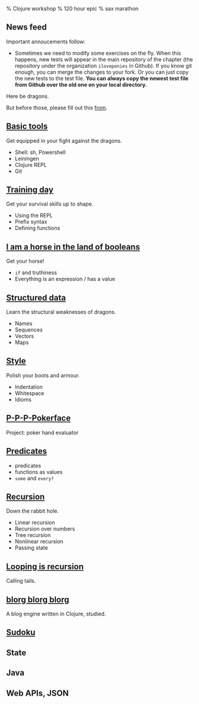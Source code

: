 % Clojure workshop
% 120 hour epic
% sax marathon

## News feed

Important annoucements follow:

- Sometimes we need to modify some exercises on the fly. When this happens,
  new tests will appear in the main repository of the chapter (the repository
  under the organization `iloveponies` in Github). If you know git enough, you
  can merge the changes to your fork. Or you can just copy the new tests to
  the test file. **You can always copy the newest test file from Github over
  the old one on your local directory.**

Here be dragons.

But before those, please fill out this
[from](https://elomake.helsinki.fi/lomakkeet/38254/lomake.html).

## [Basic tools]

Get equipped in your fight against the dragons.

- Shell: sh, Powershell
- Leiningen
- Clojure REPL
- Git

## [Training day]

Get your survival skills up to shape.

- Using the REPL
- Prefix syntax
- Defining functions

## [I am a horse in the land of booleans]

Get your horse!

- `if` and truthiness
- Everything is an expression / has a value

## [Structured data]

Learn the structural weaknesses of dragons.

- Names
- Sequences
- Vectors
- Maps

## [Style]

Polish your boots and armour.

- Indentation
- Whitespace
- Idioms

## [P-P-P-Pokerface]

Project: poker hand evaluator

## [Predicates]

- predicates
- functions as values
- `some` and `every?`

## [Recursion]

Down the rabbit hole.

- Linear recursion
- Recursion over numbers
- Tree recursion
- Nonlinear recursion
- Passing state

## [Looping is recursion]

Calling tails.

## [blorg blorg blorg]

A blog engine written in Clojure, studied.

## [Sudoku]

## State

## Java

## Web APIs, JSON

[Basic tools]: basic-tools.html
[Training day]: training-day.html
[Structured data]: structured-data.html
[I am a horse in the land of booleans]: I-am-a-horse-in-the-land-of-booleans.html
[P-P-P-Pokerface]: p-p-p-pokerface.html
[Predicates]: predicates.html
[Recursion]: recursion.html
[Sudoku]: sudoku.html
[Style]: style.html
[Looping is recursion]: looping-is-recursion.html
[blorg blorg blorg]: blorg.html
